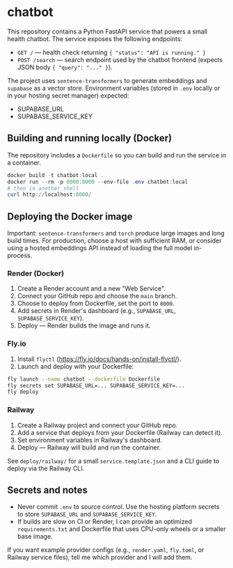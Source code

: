 # chatbot

This repository contains a Python FastAPI service that powers a small health chatbot. The service exposes the following endpoints:

- `GET /` — health check returning `{ "status": "API is running." }`
- `POST /search` — search endpoint used by the chatbot frontend (expects JSON body `{ "query": "..." }`).

The project uses `sentence-transformers` to generate embeddings and `supabase` as a vector store. Environment variables (stored in `.env` locally or in your hosting secret manager) expected:

- SUPABASE_URL
- SUPABASE_SERVICE_KEY

## Building and running locally (Docker)

The repository includes a `Dockerfile` so you can build and run the service in a container.

```powershell
docker build -t chatbot:local .
docker run --rm -p 8000:8000 --env-file .env chatbot:local
# then in another shell
curl http://localhost:8000/
```

## Deploying the Docker image

Important: `sentence-transformers` and `torch` produce large images and long build times. For production, choose a host with sufficient RAM, or consider using a hosted embeddings API instead of loading the full model in-process.

### Render (Docker)

1. Create a Render account and a new "Web Service".
2. Connect your GitHub repo and choose the `main` branch.
3. Choose to deploy from Dockerfile, set the port to `8000`.
4. Add secrets in Render's dashboard (e.g., `SUPABASE_URL`, `SUPABASE_SERVICE_KEY`).
5. Deploy — Render builds the image and runs it.

### Fly.io

1. Install `flyctl` (https://fly.io/docs/hands-on/install-flyctl/).
2. Launch and deploy with your Dockerfile:

```bash
fly launch --name chatbot --dockerfile Dockerfile
fly secrets set SUPABASE_URL=... SUPABASE_SERVICE_KEY=...
fly deploy
```

### Railway

1. Create a Railway project and connect your GitHub repo.
2. Add a service that deploys from your Dockerfile (Railway can detect it).
3. Set environment variables in Railway's dashboard.
4. Deploy — Railway will build and run the container.

See `deploy/railway/` for a small `service.template.json` and a CLI guide to deploy via the Railway CLI.

## Secrets and notes

- Never commit `.env` to source control. Use the hosting platform secrets to store `SUPABASE_URL` and `SUPABASE_SERVICE_KEY`.
- If builds are slow on CI or Render, I can provide an optimized `requirements.txt` and Dockerfile that uses CPU-only wheels or a smaller base image.

If you want example provider configs (e.g., `render.yaml`, `fly.toml`, or Railway service files), tell me which provider and I will add them.